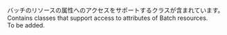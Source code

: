 <Namespace Name="Microsoft.Azure.Management.Batch.Fluent.Models">
  <Docs>
    <summary><span data-ttu-id="0461d-101">バッチのリソースの属性へのアクセスをサポートするクラスが含まれています。</span><span class="sxs-lookup"><span data-stu-id="0461d-101">Contains classes that support access to attributes of Batch resources.</span></span></summary> 
    <remarks>To be added.</remarks>
  </Docs>
</Namespace>
